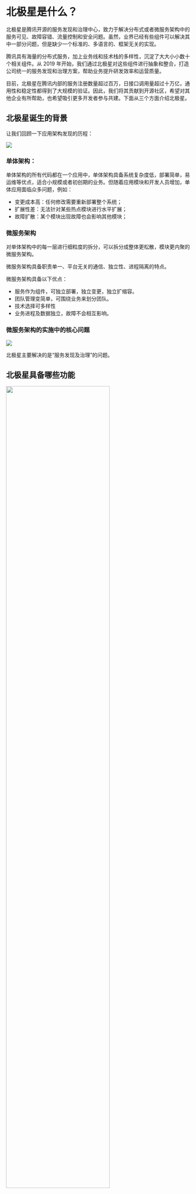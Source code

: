 # 北极星是什么？

北极星是腾讯开源的服务发现和治理中心，致力于解决分布式或者微服务架构中的服务可见、故障容错、流量控制和安全问题。虽然，业界已经有些组件可以解决其中一部分问题，但是缺少一个标准的、多语言的、框架无关的实现。

腾讯具有海量的分布式服务，加上业务线和技术栈的多样性，沉淀了大大小小数十个相关组件。从 2019 年开始，我们通过北极星对这些组件进行抽象和整合，打造公司统一的服务发现和治理方案，帮助业务提升研发效率和运营质量。

目前，北极星在腾讯内部的服务注册数量超过百万，日接口调用量超过十万亿，通用性和稳定性都得到了大规模的验证。因此，我们将其贡献到开源社区，希望对其他企业有所帮助，也希望吸引更多开发者参与共建。下面从三个方面介绍北极星。

## 北极星诞生的背景

让我们回顾一下应用架构发现的历程：

![](./图片/简介/单体到微服务.png)

### 单体架构：

单体架构的所有代码都在一个应用中，单体架构具备系统复杂度低，部署简单，易运维等优点，适合小规模或者初创期的业务。但随着应用模块和开发人员增加，单体应用面临众多问题，例如：

- 变更成本高：任何修改需要重新部署整个系统；
- 扩展性差：无法针对某些热点模块进行水平扩展；
- 故障扩散：某个模块出现故障也会影响其他模块；

### 微服务架构

对单体架构中的每一层进行细粒度的拆分，可以拆分成整体更松散，模块更内聚的微服务架构。

微服务架构具备职责单一、平台无关的通信、独立性、进程隔离的特点。

微服务架构具备以下优点：

- 服务作为组件，可独立部署，独立变更，独立扩缩容。
- 团队管理变简单，可围绕业务来划分团队。
- 技术选择可多样性
- 业务进程及数据独立，故障不会相互影响。

### 微服务架构的实施中的核心问题

![](./图片/简介/微服务架构核心问题.png)

北极星主要解决的是“服务发现及治理”的问题。

## 北极星具备哪些功能

<img src="./图片/简介/功能特性.png" width="75%" align="center" />

北极星具备服务管理、流量管理、熔断降级、配置管理和可观测性五大功能：

- `服务管理`：包含服务发现、服务注册、健康检查和元数据管理等功能。健康检查是指，北极星支持服务实例上报心跳，通过心跳判断服务实例是否健康，及时剔除不健康的服务实例。元数据管理支持在服务和服务实例上配置协议、版本和位置等信息，实现协议转换、灰度发布和就近访问等业务需求。

- `流量管理`：包含动态路由、负载均衡、访问限流和访问鉴权等功能。动态路由是指，北极星支持用户自定义路由策略，将服务的部分请求路由到指定实例，用于解决测试环境、灰度发布和就近访问等大量业务场景的流量调度问题。负载均衡支持根据权重轮训、根据权重随机和根据权重一致性 Hash 等算法。访问限流支持本地和分布式两种模式，被限流的请求支持排队和自定义响应。

- `熔断降级`：包含服务熔断和节点熔断功能。服务熔断对服务或者接口进行熔断，如果服务或者接口发生熔断，直接返回自定义响应。节点熔断对服务实例进行熔断，不会将请求路由到熔断的服务实例，避免请求失败。支持返回码和延时大小作为错误判断条件，支持连续错误数和错误率作为熔断触发条件。

- `配置管理`：包含配置变更、配置校验、版本管理和灰度发布等功能。

- `可观测性`：提供路由、限流、鉴权和熔断的监控视图，提供服务和配置数据的变更记录，提供流量管理和熔断降级策略的变更记录。

北极星的功能需要控制面和数据面配合实现：

- `控制面`：负责服务和配置数据的管理和下发，负责流量管理和熔断降级策略的管理和下发。

- `数据面`：负责全部服务发现和治理功能的客户端实现，采用插件化设计，支持按需加载和使用。

具体来说，数据面功能分为三个部分：

- `服务作为被调`：当一个服务被其他服务调用时，可能使用服务注册、上报心跳、访问限流和访问鉴权功能。

- `服务作为主调`：当一个服务调用其他服务时，可能使用服务发现、动态路由、负载均衡和熔断降级功能。

- `公共部分`：支持拉取配置数据和上报监控数据。

## 北极星包含哪些组件

北极星的系统组件分为控制台、控制面和数据面三大部分。控制面包含一个核心组件 Polaris 和多个可选的功能组件，核心组件可以满足绝大部分业务需求，可选的功能组件按需部署。数据面提供多语言 SDK、开发框架、Java Agent 和网格代理等多种形态的实现，满足不同的业务场景和开发模式，支持异构服务的互联互通和统一治理。

<img src="./图片/简介/系统组件.png" width="75%" align="center" />

控制面组件：

- Polaris：采用 Go 语言实现，没有状态，部署简单。支持服务注册发现、健康检查和元数据管理，支持自定义路由、限流和熔断规则，支持配置变更、版本管理和远程下发，支持各种数据面的接入。简单来说，可以覆盖服务注册中心、服务网格控制面和配置中心的功能。

- Polaris Controller：可选的功能组件。支持 K8s 服务同步和网格代理注入。K8s 服务同步将 K8s 服务全量或者按需同步到北极星，应用程序不需要显式地注册服务。网格代理注入按需在应用程序 Pod 里注入北极星 Sidecar，以流量代理的方式实现服务发现和治理功能。

数据面组件：

- SDK：北极星提供轻量级的多语言 SDK，支持服务注册发现、动态路由、负载均衡、访问限流和熔断降级等功能。使用方法和绝大部分客户端软件类似，在应用程序里引入北极星 SDK，调用相应的功能接口。这种数据面形态以无流量代理的方式实现服务发现和治理功能，没有额外的性能和资源损耗，不会增加现网运维和问题定位的成本。

- 开发框架：北极星 SDK 可以被集成到开发框架内部，用户不需要显式地使用北极星 SDK。对于 Spring Cloud、Dubbo 和 gRPC 等开发框架，北极星社区提供无缝集成的依赖包，不需要改动业务代码即可接入。go-micro、go-kratos、go-zero、GoFrame 和 CloudWeGo 等开发框架社区也开始提供北极星插件。

- Java Agent：对于 Spring Cloud 和 Dubbo 等 Java 开发框架，北极星社区提供 Java 生态常用的 Agent 接入模式。用户只需要在应用程序的启动命令中引入 Polaris Java Agent，即可将北极星的服务发现和治理功能引入应用程序，不需要改动任何代码和配置文件。

- 网格代理：北极星网格代理在应用程序 Pod 里注入 Polaris Sidecar 和 Proxy，前者通过劫持 DNS 解析将请求转到后者，后者通过流量代理实现服务发现和治理功能。这种数据面形态适合性能和资源损耗不敏感的业务，要求业务具备网格代理的运维能力。

## 北极星解决哪些问题

在分布式架构及微服务架构实施过程中，业务可能面临以下四类问题。北极星以服务为中心，提供一站式解决方案。

| 问题类型 | 问题示例                                                     | 解决方案 |
| -------- | ------------------------------------------------------------ | -------- |
| 服务可见 | 主调方如何知道被调方的服务地址                               | 注册发现 |
| 配置可见 | 如何实现服务配置的版本管理、动态下发、按需变更。             | 配置管理 |
| 故障容错 | 当被调方的部分实例异常时，如何屏蔽异常实例，屏蔽之后如何恢复 | 熔断降级 |
|          | 当某些主调方的请求量过多时，如何限制这些主调方的请求，避免影响其他主调方的请求 | 访问限流 |
| 流量控制 | 被调方包含多个实例，主调方如何确定请求发送到哪个实例，如何保证请求均衡 | 负载均衡 |
|          | 如何实现按地域就近、单元化隔离、金丝雀发布等各种请求调度策略 | 动态路由 |
|          | 外网到内网的调用链路如何进行加密，消息防窃听                 | 链路加密 |
|          | 服务资源如何按用户及角色进行授权                             | 服务鉴权 |
